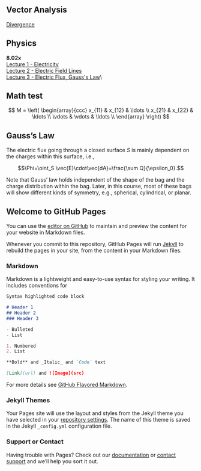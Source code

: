 ---
---

## Vector Analysis
[Divergence](VectorAnalysis/Divergence.md)
  
## Physics
**8.02x** \
[Lecture 1 - Electricity](Physics/8.02x-Electricity_and_Magnetism_(Lewin)/1-Electricity)\
[Lecture 2 - Electric Field Lines](Physics/8.02x-Electricity_and_Magnetism_(Lewin)/2-Electric_Field_Lines)\
[Lecture 3 - Electric Flux, Gauss's Law](Physics/8.02x-Electricity_and_Magnetism_(Lewin)/3-Electric_Flux)\


## Math test
$$
M = \left( \begin{array}{ccc}
x_{11} & x_{12} & \ldots \\
x_{21} & x_{22} & \ldots \\
\vdots & \vdots & \ldots \\
\end{array} \right)
$$

## Gauss’s Law

The electric flux going through a closed surface $S$ is mainly dependent on the charges within this surface, i.e.,

$$\Phi=\oint_S \vec{E}\cdot\vec{dA}=\frac{\sum Q}{\epsilon_0}.$$

Note that Gauss’ law holds independent of the shape of the bag and the charge distribution within the bag. Later, in this course, most of these bags will show different kinds of symmetry, e.g., spherical, cylindrical, or planar.

## Welcome to GitHub Pages

You can use the [editor on GitHub](https://github.com/karoly-zsolnai-feher/karoly-zsolnai-feher.github.io/edit/master/README.md) to maintain and preview the content for your website in Markdown files.

Whenever you commit to this repository, GitHub Pages will run [Jekyll](https://jekyllrb.com/) to rebuild the pages in your site, from the content in your Markdown files.

### Markdown

Markdown is a lightweight and easy-to-use syntax for styling your writing. It includes conventions for

```markdown
Syntax highlighted code block

# Header 1
## Header 2
### Header 3

- Bulleted
- List

1. Numbered
2. List

**Bold** and _Italic_ and `Code` text

[Link](url) and ![Image](src)
```

For more details see [GitHub Flavored Markdown](https://guides.github.com/features/mastering-markdown/).

### Jekyll Themes

Your Pages site will use the layout and styles from the Jekyll theme you have selected in your [repository settings](https://github.com/karoly-zsolnai-feher/karoly-zsolnai-feher.github.io/settings). The name of this theme is saved in the Jekyll `_config.yml` configuration file.

### Support or Contact

Having trouble with Pages? Check out our [documentation](https://help.github.com/categories/github-pages-basics/) or [contact support](https://github.com/contact) and we’ll help you sort it out.
